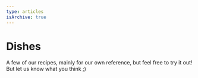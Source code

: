 ```yaml
---
type: articles
isArchive: true
---
```


# Dishes

A few of our recipes, mainly for our own reference, but feel free to try it out! But let us know what you think ;)
